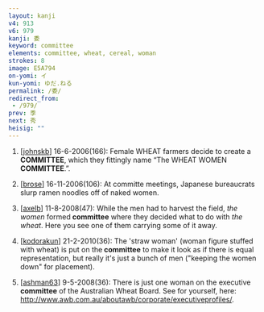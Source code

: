 ```yaml
---
layout: kanji
v4: 913
v6: 979
kanji: 委
keyword: committee
elements: committee, wheat, cereal, woman
strokes: 8
image: E5A794
on-yomi: イ
kun-yomi: ゆだ.ねる
permalink: /委/
redirect_from:
 - /979/
prev: 季
next: 秀
heisig: ""
---
```


1) [<a href="http://kanji.koohii.com/profile/johnskb">johnskb</a>] 16-6-2006(166): Female WHEAT farmers decide to create a<strong> COMMITTEE</strong>, which they fittingly name “The WHEAT WOMEN<strong> COMMITTEE</strong>.”.

2) [<a href="http://kanji.koohii.com/profile/brose">brose</a>] 16-11-2006(106): At committe meetings, Japanese bureaucrats slurp ramen noodles off of naked women.

3) [<a href="http://kanji.koohii.com/profile/axelb">axelb</a>] 11-8-2008(47): While the men had to harvest the field, <em>the women</em> formed<strong> committee</strong> where they decided what to do with <em>the wheat</em>. Here you see one of them carrying some of it away.

4) [<a href="http://kanji.koohii.com/profile/kodorakun">kodorakun</a>] 21-2-2010(36): The &#039;straw woman&#039; (woman figure stuffed with wheat) is put on the<strong> committee</strong> to make it look as if there is equal representation, but really it&#039;s just a bunch of men (&quot;keeping the women down&quot; for placement).

5) [<a href="http://kanji.koohii.com/profile/ashman63">ashman63</a>] 9-5-2008(36): There is just one woman on the executive<strong> committee</strong> of the Australian Wheat Board. See for yourself, here: <a href="http://www.awb.com.au/aboutawb/corporate/executiveprofiles/">http://www.awb.com.au/aboutawb/corporate/executiveprofiles/</a>.

